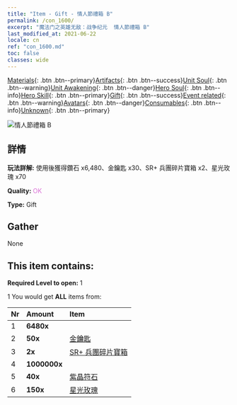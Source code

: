 ```yaml
---
title: "Item - Gift - 情人節禮箱 B"
permalink: /con_1600/
excerpt: "魔法门之英雄无敌：战争纪元  情人節禮箱 B"
last_modified_at: 2021-06-22
locale: cn
ref: "con_1600.md"
toc: false
classes: wide
---
```

 [Materials](/ItemsCN/){: .btn .btn--primary}[Artifacts](/ItemsCN/Artifacts/){: .btn .btn--success}[Unit Soul](/ItemsCN/UnitSoul/){: .btn .btn--warning}[Unit Awakening](/ItemsCN/UnitAwakening/){: .btn .btn--danger}[Hero Soul](/ItemsCN/HeroSoul/){: .btn .btn--info}[Hero Skill](/ItemsCN/HeroSkill/){: .btn .btn--primary}[Gift](/ItemsCN/Gift/){: .btn .btn--success}[Event related](/ItemsCN/Events/){: .btn .btn--warning}[Avatars](/ItemsCN/Avatars/){: .btn .btn--danger}[Consumables](/ItemsCN/Consumables/){: .btn .btn--info}[Unknown](/ItemsCN/Unknown/){: .btn .btn--primary}

 ![情人節禮箱 B](/images/t/i_907207.png)

## 詳情
 **玩法詳解:** 使用後獲得鑽石 x6,480、金鑰匙 x30、SR+ 兵團碎片寶箱 x2、星光玫瑰 x70

 **Quality:** <span style="color: #DA70D6">OK</span>

 **Type:** Gift

## Gather

  None

## This item contains:

 **Required Level to open:** 1

 1 You would get **ALL** items  from:

  | Nr | Amount |     Item    |
  |:---|:-------|:------------|
  | 1 |  **6480x** | <i class="fas fa-gem"/> |  | 
  | 2 |  **50x** | [金鑰匙](/cn/Items/con_783/) |  | 
  | 3 |  **2x** | [SR+ 兵團碎片寶箱](/cn/Items/con_1598/) |  | 
  | 4 |  **1000000x** | <i class="fas fa-coins"/> |  | 
  | 5 |  **40x** | [紫晶符石](/cn/Items/con_720/) |  | 
  | 6 |  **150x** | [星光玫瑰](/cn/Items/con_812/) |  | 
